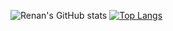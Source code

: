 ![Renan's GitHub stats](https://github-readme-stats.vercel.app/api?username=renanmaringolo&show_icons=true&theme=dracula)
[![Top Langs](https://github-readme-stats.vercel.app/api/top-langs/?username=renanmaringolo&layout=compact&theme=dracula)](https://github.com/renanmaringolo/github-readme-stats)

<!--
**renanmaringolo/renanmaringolo** is a ✨ _special_ ✨ repository because its `README.md` (this file) appears on your GitHub profile.

Here are some ideas to get you started:

- 🔭 I’m currently working on ...
- 🌱 I’m currently learning ...
- 👯 I’m looking to collaborate on ...
- 🤔 I’m looking for help with ...
- 💬 Ask me about ...
- 📫 How to reach me: ...
- 😄 Pronouns: ...
- ⚡ Fun fact: ...
-->
